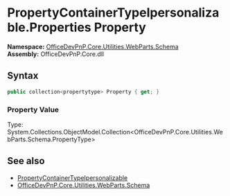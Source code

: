 # PropertyContainerTypeIpersonalizable.Properties Property
  

**Namespace:** [OfficeDevPnP.Core.Utilities.WebParts.Schema](OfficeDevPnP.Core.Utilities.WebParts.Schema.md)  
**Assembly:** OfficeDevPnP.Core.dll  
## Syntax
```C#
public collection<propertytype> Property { get; }
```

### Property Value
Type: System.Collections.ObjectModel.Collection<OfficeDevPnP.Core.Utilities.WebParts.Schema.PropertyType>  

## See also
- [PropertyContainerTypeIpersonalizable](OfficeDevPnP.Core.Utilities.WebParts.Schema.PropertyContainerTypeIpersonalizable.md) 
- [OfficeDevPnP.Core.Utilities.WebParts.Schema](OfficeDevPnP.Core.Utilities.WebParts.Schema.md)

